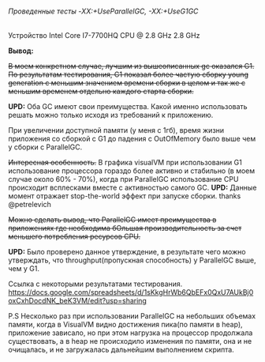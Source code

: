 ###### Проведенные тесты -XX:+UseParallelGC, -XX:+UseG1GC
Устройство Intel Core I7-7700HQ CPU @ 2.8 GHz 2.8 GHz

**Вывод:**

~~В моем конкретном случае, лучшим из вышеописанных gc оказался G1.
По результатам тестирования, G1 показал более частую сборку young generation с меньшим значением времени сборки в целом 
и так же с меньшим временем отдельно каждого старта сборки.~~

**UPD:** Оба GC имеют свои преимущества. Какой именно использовать решать можно только исходя из требований к приложению.

При увеличении доступной памяти (у меня с 1гб), время жизни приложения со сборкой c G1 до падения с OutOfMemory было выше чем 
у сборки с ParallelGC.

~~Интересная особенность.~~ В графика visualVM при использовании G1 использование процессора гораздо более активно и стабильно
(в моем случае около 60% - 70%), когда при ParallelGC использование CPU происходит всплесками вместе с активностью самого GC.
**UPD:** Данные момент отражает stop-the-world эффект при запуске сборки. thanks @petrelevich

~~Можно сделать вывод, что ParallelGC имеет преимущества в приложениях где необходима бОльшая производительность 
за счет меньшего потребления ресурсов CPU.~~

**UPD:** Было проверено данное утверждение, в результате чего можно утверждать, что throughput(пропускная способность)
 у ParallelGC выше, чем у G1.

Ссылка с некоторыми результатами тестирования.
https://docs.google.com/spreadsheets/d/1sKkgHrWb6QbEFx0QxU7AUkBj0oxCxhDocdNK_beK3VM/edit?usp=sharing

P.S Несколько раз при использовании ParallelGC на небольших объемах памяти, когда в VisualVM видно достижения пика(по памяти в heap), 
приложение зависало, но при этом нагрузка на процессор продолжала существовать, а в heap не происходило изменения по памяти,
она и не очищалась, и не загружалась дальнейшим выполнением скрипта.

 